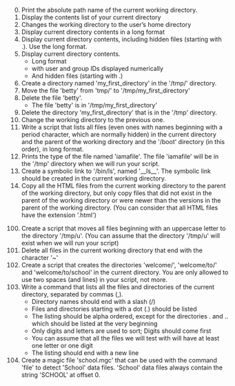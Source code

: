 <ol start="0">
<li> Print the absolute path name of the current working directory.
<li> Display the contents list of your current directory
<li> Changes the working directory to the user’s home directory
<li> Display current directory contents in a long format
<li> Display current directory contents, including hidden files (starting with .). Use the long format.
<li> Display current directory contents.
  <ul>
      <li>Long format
      <li>with user and group IDs displayed numerically
      <li>And hidden files (starting with .)
   </ul>
 <li> Create a directory named 'my_first_directory' in the '/tmp/' directory.
 <li> Move the file 'betty' from 'tmp/' to '/tmp/my_first_directory'
 <li> Delete the file 'betty'.
      <ul>
          <li> The file 'betty' is in '/tmp/my_first_directory'
      </ul>
 <li> Delete the directory 'my_first_directory' that is in the '/tmp' directory.
 <li> Change the working directory to the previous one.
 <li> Write a script that lists all files (even ones with names beginning with a period character, which are normally hidden) in the current directory and the parent of the working directory and the '/boot' directory (in this order), in long format.
 <li> Prints the type of the file named 'iamafile'. The file 'iamafile' will be in the '/tmp' directory when we will run your script.
 <li> Create a symbolic link to '/bin/ls', named '__ls__'. The symbolic link should be created in the current working directory.
 <li> Copy all the HTML files from the current working directory to the parent of the working directory, but only copy files that did not exist in the parent of the working directory or were newer than the versions in the parent of the working directory. (You can consider that all HTML files have the extension '.html')
 </ol>
 
 <ol start="100">
 <li> Create a script that moves all files beginning with an uppercase letter to the directory '/tmp/u'. (You can assume that the directory '/tmp/u' will exist when we will run your script)
 <li> Delete all files in the current working directory that end with the character '~'
 <li> Create a script that creates the directories 'welcome/', 'welcome/to/' and 'welcome/to/school' in the current directory. You are only allowed to use two spaces (and lines) in your script, not more.
 <li> Write a command that lists all the files and directories of the current directory, separated by commas (,).
    <ul>
        <li> Directory names should end with a slash (/)
        <li> Files and directories starting with a dot (.) should be listed
        <li> The listing should be alpha ordered, except for the directories . and .. which should be listed at the very beginning
        <li> Only digits and letters are used to sort; Digits should come first
        <li> You can assume that all the files we will test with will have at least one letter or one digit
        <li> The listing should end with a new line
    </ul>
<li> Create a magic file 'school.mgc' that can be used with the command 'file' to detect 'School' data files. 'School' data files always contain the string 'SCHOOL' at offset 0.
